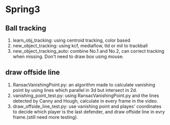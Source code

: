# Spring3

## Ball tracking
1. learn_obj_tracking: using centroid tracking, color based
2. new_object_tracking: using kcf, mediaflow, tld or mil to trackball
3. new_object_tracking_auto: combine No.1 and No.2, can correct tracking when missing. Don't need to draw box using mouse.
## draw offside line
1. RansacVanishingPoint.py: an algorithm made to calculate vanishing point by using lines which parallel in 3d but intersect in 2d.
2. vanishing_point_test.py: using RansacVanishingPoint.py and the lines detected by Canny and Hough, calculate in every frame in the video.
3. draw_offside_line_test.py: use vanishing point and playes' coordinates to decide which player is the last defender, and draw offside line in evry frame.(still need more testing).
